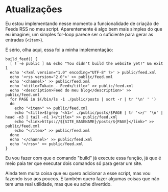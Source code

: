 # Atualizações

Eu estou implementando nesse momento a funcionalidade de criação de Feeds RSS
no meu script. Aparentemente é algo bem mais simples do que eu imaginei, um 
simples for-loop parece ser o suficiente para gerar as entradas (`<item>`).

É sério, olha aqui, essa foi a minha implementação:

    build_feed() {
      [ ! -e public ] && echo "You didn't build the website yet!" && exit 1
      echo '<?xml version="1.0" encoding="UTF-8" ?>' > public/feed.xml
      echo '<rss version="2.0">' >> public/feed.xml
      echo '<channel>' >> public/feed.xml
      echo '<title>Tukain - Feed</title>' >> public/feed.xml
      echo '<description>Feed do meu blog</description>' >> public/feed.xml
      for PAGE in $(/bin/ls -1 ./public/posts | sort -r | tr '\n' ' ')
      do
        echo "<item>" >> public/feed.xml
        echo "<title>$(grep '<h1>' ./public/posts/$PAGE | tr '<>/' '\n' | head -n3 | tail -n1 )</title>" >> public/feed.xml
        echo "<link>https://${SITE_BASENAME}/posts/${PAGE}</link>" >> public/feed.xml
        echo "</item>" >> public/feed.xml
      done
      echo '</channel>' >> public/feed.xml
      echo '</rss>' >> public/feed.xml
    }

Eu vou fazer com que o comando "build" já execute essa função, já que é meio
paia ter que executar dois comandos só para gerar um site.

Ainda tem muita coisa que eu quero adicionar a esse script, mas vou fazendo isso
aos poucos. E também quero fazer algumas coisas que não tem uma real utilidade,
mas que eu ache divertido.
